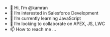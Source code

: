 - 👋 Hi, I’m @kamran
- 👀 I’m interested in Salesforce Development
- 🌱 I’m currently learning JavaScript
- 💞️ I’m looking to collaborate on APEX, JS, LWC
- 📫 How to reach me ...

<!---
kamranhaneef/kamranhaneef is a ✨ special ✨ repository because its `README.md` (this file) appears on your GitHub profile.
You can click the Preview link to take a look at your changes.
--->
